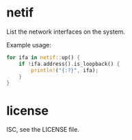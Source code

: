 netif
=====

List the network interfaces on the system.

Example usage:
```rust
for ifa in netif::up() {
    if !ifa.address().is_loopback() {
        println!("{:?}", ifa);
    }
}
```

license
=======

ISC, see the LICENSE file.
